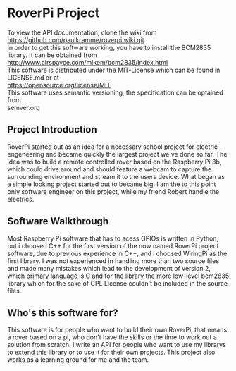 # RoverPi Project
To view the API documentation, clone the wiki from  
https://github.com/paulkramme/roverpi.wiki.git  
In order to get this software working, you have to install the BCM2835 library. It can be obtained from  
http://www.airspayce.com/mikem/bcm2835/index.html  
This software is distributed under the MIT-License which can be found in LICENSE.md or at  
https://opensource.org/license/MIT  
This software uses semantic versioning, the specification can be optained from  
semver.org

## Project Introduction
RoverPi started out as an idea for a necessary school project for electric engeneering and became quickly the largest project we've done so far. The idea was to build a remote controlled rover based on the Raspberry Pi 3b, which could drive around and should feature a webcam to capture the surrounding environment and stream it to the users device. What began as a simple looking project started out to became big. I am the to this point only software engineer on this project, while my friend Robert handle the electrics. 

## Software Walkthrough
Most Raspberry Pi software that has to acess GPIOs is written in Python, but i choosed C++ for the first version of the now named RoverPi project software, due to previous experience in C++, and i choosed WiringPi as the first library. I was not experienced in handling more than two source files and made many mistakes which lead to the development of version 2, which primary language is C and for the library the more low-level bcm2835 library which for the sake of GPL License couldn't be included in the source files.

## Who's this software for?
This software is for people who want to build their own RoverPi, that means a rover based on a pi, who don't have the skills or the time to work out a solution from scratch. I write an API for people who want to use my librarys to extend this library or to use it for their own projects. This project also works as a learning ground for me and the team.

